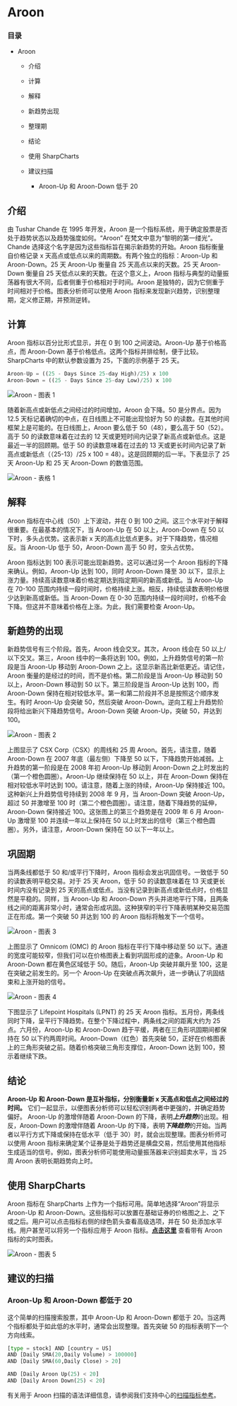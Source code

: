 # Aroon 

### 目录

+   Aroon

    +   介绍

    +   计算

    +   解释

    +   新趋势出现

    +   整理期

    +   结论

    +   使用 SharpCharts

    +   建议扫描

        +   Aroon-Up 和 Aroon-Down 低于 20

## 介绍

由 Tushar Chande 在 1995 年开发，Aroon 是一个指标系统，用于确定股票是否处于趋势状态以及趋势强度如何。“Aroon” 在梵文中意为“黎明的第一缕光”。Chande 选择这个名字是因为这些指标旨在揭示新趋势的开始。Aroon 指标衡量自价格记录 x 天高点或低点以来的周期数。有两个独立的指标：Aroon-Up 和 Aroon-Down。25 天 Aroon-Up 衡量自 25 天高点以来的天数。25 天 Aroon-Down 衡量自 25 天低点以来的天数。在这个意义上，Aroon 指标与典型的动量振荡器有很大不同，后者侧重于价格相对于时间。Aroon 是独特的，因为它侧重于时间相对于价格。图表分析师可以使用 Aroon 指标来发现新兴趋势，识别整理期，定义修正期，并预测逆转。

## 计算

Aroon 指标以百分比形式显示，并在 0 到 100 之间波动。Aroon-Up 基于价格高点，而 Aroon-Down 基于价格低点。这两个指标并排绘制，便于比较。SharpCharts 中的默认参数设置为 25，下面的示例基于 25 天。

```py
Aroon-Up = ((25 - Days Since 25-day High)/25) x 100
Aroon-Down = ((25 - Days Since 25-day Low)/25) x 100

```

![Aroon - 图表 1](img/3ab84ab991d5385d78051ec79cb27ba4.jpg "Aroon - 图表 1")

随着新高点或新低点之间经过的时间增加，Aroon 会下降。50 是分界点。因为 12.5 天标记着确切的中点，在日线图上不可能出现恰好为 50 的读数。在其他时间框架上是可能的。在日线图上，Aroon 要么低于 50（48），要么高于 50（52）。高于 50 的读数意味着在过去的 12 天或更短时间内记录了新高点或新低点。这是最近一半的回顾期。低于 50 的读数意味着在过去的 13 天或更长时间内记录了新高点或新低点（（25-13）/25 x 100 = 48）。这是回顾期的后一半。下表显示了 25 天 Aroon-Up 和 25 天 Aroon-Down 的数值范围。

![Aroon - 表格 1](img/8612b00403ab9e3c3934c406586ae5cb.jpg "Aroon - 表格 1")

## 解释

Aroon 指标在中心线（50）上下波动，并在 0 到 100 之间。这三个水平对于解释很重要。在最基本的情况下，当 Aroon-Up 在 50 以上，Aroon-Down 在 50 以下时，多头占优势。这表示新 x 天的高点比低点更多。对于下降趋势，情况相反。当 Aroon-Up 低于 50，Aroon-Down 高于 50 时，空头占优势。

Aroon 指标达到 100 表示可能出现新趋势。这可以通过另一个 Aroon 指标的下降来确认。例如，Aroon-Up 达到 100，同时 Aroon-Down 降至 30 以下，显示上涨力量。持续高读数意味着价格定期达到指定期间的新高或新低。当 Aroon-Up 在 70-100 范围内持续一段时间时，价格持续上涨。相反，持续低读数表明价格很少达到新高或新低。当 Aroon-Down 在 0-30 范围内持续一段时间时，价格不会下降。但这并不意味着价格在上涨。为此，我们需要检查 Aroon-Up。

## 新趋势的出现

新趋势信号有三个阶段。首先，Aroon 线会交叉。其次，Aroon 线会在 50 以上/以下交叉。第三，Aroon 线中的一条将达到 100。例如，上升趋势信号的第一阶段是当 Aroon-Up 移动到 Aroon-Down 之上。这显示新高比新低更近。请记住，Aroon 衡量的是经过的时间，而不是价格。第二阶段是当 Aroon-Up 移动到 50 以上，Aroon-Down 移动到 50 以下。第三阶段是当 Aroon-Up 达到 100，而 Aroon-Down 保持在相对较低水平。第一和第二阶段并不总是按照这个顺序发生。有时 Aroon-Up 会突破 50，然后突破 Aroon-Down。逆向工程上升趋势阶段将给出新兴下降趋势信号。Aroon-Down 突破 Aroon-Up，突破 50，并达到 100。

![Aroon - 图表 2](img/ea3beba1b1659579a7ce335a49d2db50.jpg "Aroon - 图表 2")

上图显示了 CSX Corp（CSX）的周线和 25 周 Aroon。首先，请注意，随着 Aroon-Down 在 2007 年底（最左侧）下降至 50 以下，下降趋势开始减弱。上升趋势的第一阶段是在 2008 年初 Aroon-Up 移动到 Aroon-Down 之上时发出的（第一个橙色圆圈）。Aroon-Up 继续保持在 50 以上，并在 Aroon-Down 保持在相对较低水平时达到 100。请注意，随着上涨的持续，Aroon-Up 保持接近 100。这种新兴上升趋势信号持续到 2008 年 9 月，当 Aroon-Down 突破 Aroon-Up，超过 50 并激增至 100 时（第二个橙色圆圈）。请注意，随着下降趋势的延伸，Aroon-Down 保持接近 100。这张图上的第三个趋势是在 2009 年 6 月 Aroon-Up 激增至 100 并连续一年以上保持在 50 以上时发出的信号（第三个橙色圆圈）。另外，请注意，Aroon-Down 保持在 50 以下一年以上。

## 巩固期

当两条线都低于 50 和/或平行下降时，Aroon 指标会发出巩固信号。一致低于 50 的读数表明平稳交易。对于 25 天 Aroon，低于 50 的读数意味着在 13 天或更长时间内没有记录到 25 天的高点或低点。当没有记录到新高点或新低点时，价格显然是平稳的。同样，当 Aroon-Up 和 Aroon-Down 齐头并进地平行下降，且两条线之间的距离非常小时，通常会形成巩固。这种狭窄的平行下降表明某种交易范围正在形成。第一个突破 50 并达到 100 的 Aroon 指标将触发下一个信号。

![Aroon - 图表 3](img/ab449227af3b97ad603c42c6cfb97a72.jpg "Aroon - 图表 3")

上图显示了 Omnicom (OMC) 的 Aroon 指标在平行下降中移动至 50 以下。通道的宽度可能较窄，但我们可以在价格图表上看到巩固形成的迹象。Aroon-Up 和 Aroon-Down 都在黄色区域低于 50。随后，Aroon-Up 突破并飙升至 100，这是在突破之前发生的。另一个 Aroon-Up 在突破点再次飙升，进一步确认了巩固结束和上涨开始的信号。

![Aroon - 图表 4](img/b3cf47fd93a5a65bcfa27032edb514f7.jpg "Aroon - 图表 4")

下图显示了 Lifepoint Hospitals (LPNT) 的 25 天 Aroon 指标。五月份，两条线同时下降，呈平行下降趋势。在整个下降过程中，两条线之间的距离大约为 25 点。六月份，Aroon-Up 和 Aroon-Down 趋于平缓，两者在三角形巩固期间都保持在 50 以下约两周时间。Aroon-Down（红色）首先突破 50，正好在价格图表上的三角形突破之前。随着价格突破三角形支撑位，Aroon-Down 达到 100，预示着继续下跌。

## 结论

**Aroon-Up 和 Aroon-Down 是互补指标，分别衡量新 x 天高点和低点之间经过的时间。** 它们一起显示，以便图表分析师可以轻松识别两者中更强的，并确定趋势偏好。 Aroon-Up 的激增伴随着 Aroon-Down 的下降，表明***上升趋势***的出现。相反，Aroon-Down 的激增伴随着 Aroon-Up 的下降，表明***下降趋势***的开始。当两者以平行方式下降或保持在低水平（低于 30）时，就会出现整理。图表分析师可以使用 Aroon 指标来确定某个证券是处于趋势还是横盘交易，然后使用其他指标生成适当的信号。例如，图表分析师可能使用动量振荡器来识别超卖水平，当 25 周 Aroon 表明长期趋势向上时。

## 使用 SharpCharts

Aroon 指标在 SharpCharts 上作为一个指标可用。简单地选择“Aroon”将显示 Aroon-Up 和 Aroon-Down。这些指标可以放置在基础证券的价格图之上、之下或之后。用户可以点击指标右侧的绿色箭头查看高级选项，并在 50 处添加水平线。用户甚至可以将另一个指标应用于 Aroon 指标。**[点击这里](http://stockcharts.com/h-sc/ui?s=DIA&p=D&yr=0&mn=8&dy=0&id=p93531652664&listNum=30&a=191771207 "http://stockcharts.com/h-sc/ui?s=DIA&p=D&yr=0&mn=8&dy=0&id=p93531652664&listNum=30&a=191771207")** 查看带有 Aroon 指标的实时图表。

![Aroon - 图表 5](img/5639c1604f4256b51c609e45acd66e8e.jpg "Aroon - 图表 5")

## 建议的扫描

### Aroon-Up 和 Aroon-Down 都低于 20

这个简单的扫描搜索股票，其中 Aroon-Up 和 Aroon-Down 都低于 20。当这两个指标都处于如此低的水平时，通常会出现整理。首先突破 50 的指标表明下一个方向线索。

```py
[type = stock] AND [country = US] 
AND [Daily SMA(20,Daily Volume) > 100000] 
AND [Daily SMA(60,Daily Close) > 20] 

AND [Daily Aroon Up(25) < 20] 
AND [Daily Aroon Down(25) < 20]
```

有关用于 Aroon 扫描的语法详细信息，请参阅我们支持中心的[扫描指标参考](http://stockcharts.com/docs/doku.php?id=scans:indicators#aroon_oscillator "http://stockcharts.com/docs/doku.php?id=scans:indicators#aroon_oscillator")。
